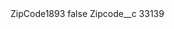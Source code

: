 <?xml version="1.0" encoding="UTF-8"?>
<CustomMetadata xmlns="http://soap.sforce.com/2006/04/metadata" xmlns:xsi="http://www.w3.org/2001/XMLSchema-instance" xmlns:xsd="http://www.w3.org/2001/XMLSchema">
    <label>ZipCode1893</label>
    <protected>false</protected>
    <values>
        <field>Zipcode__c</field>
        <value xsi:type="xsd:string">33139</value>
    </values>
</CustomMetadata>
